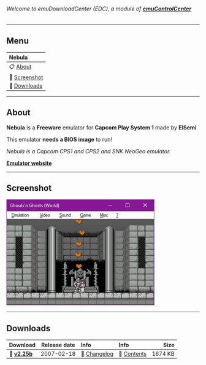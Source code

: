 ###### Welcome to emuDownloadCenter (EDC), a module of [**emuControlCenter**](https://github.com/PhoenixInteractiveNL/emuControlCenter/wiki/)
***
## Menu
| **Nebula** |
|:---------|
| :clipboard: [About](#about) |
| :sunrise: [Screenshot](#screenshot) |
| :floppy_disk: [Downloads](#downloads) |
***
## About
**Nebula** is a **Freeware** emulator for **Capcom Play System 1** made by **ElSemi**

This emulator **needs a BIOS image** to run!

_Nebula is a Capcom CPS1 and CPS2 and SNK NeoGeo emulator._

[**Emulator website**](http://nebula.emulatronia.com)
***
## Screenshot
![](https://raw.githubusercontent.com/PhoenixInteractiveNL/edc-masterhook/master/downloadhooks/nebula/nebula_screen.jpg)
***
## Downloads
| Download | Release date  | Info       | Info       | Size       |
|:---------|:-------------:|:-----------|:-----------|-----------:|
| :floppy_disk: [**v2.25b**](https://github.com/PhoenixInteractiveNL/edc-repo0003/raw/master/nebula/2.25b.7z) | 2007-02-18 | :page_facing_up: [Changelog](https://github.com/PhoenixInteractiveNL/edc-repo0003/blob/master/nebula/2.25b_changelog.txt) | :mag_right: [Contents](https://github.com/PhoenixInteractiveNL/edc-repo0003/blob/master/nebula/2.25b_contents.txt) | 1674 KB |
